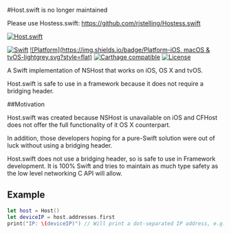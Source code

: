 #Host.swift is no longer maintained

Please use Hostess.swift: https://github.com/rjstelling/Hostess.swift 

[![Host.swift](https://github.com/rjstelling/Host.swift/blob/master/Resources/Hero.png)](#)

[![Swift](https://img.shields.io/badge/Swift-2.2-orange.svg?style=flat)](#)
[![Platform](https://img.shields.io/badge/Platform-iOS, macOS & tvOS-lightgrey.svg?style=flat)](#)
[![Carthage compatible](https://img.shields.io/badge/Carthage-compatible-4BC51D.svg?style=flat)](https://github.com/Carthage/Carthage)
[![License](https://img.shields.io/github/license/mashape/apistatus.svg?maxAge=2592000)](https://github.com/rjstelling/Host.swift/blob/master/LICENSE)

A Swift implementation of NSHost that works on iOS, OS X and tvOS. 

Host.swift is safe to use in a framework because it does not require a bridging header.

##Motivation

Host.swift was created because NSHost is unavailable on iOS and CFHost does not offer the full functionality of it OS X counterpart.
  					
In addition, those developers hoping for a pure-Swift solution were out of luck without using a bridging header.
  					
Host.swift does not use a bridging header, so is safe to use in Framework development. It is 100% Swift and tries to maintain as much type safety as the low level networking C API will allow.

## Example

``` swift
let host = Host()
let deviceIP = host.addresses.first
print("IP: \(deviceIP)") // Will print a dot-separated IP address, e.g: 17.24.2.55
```
